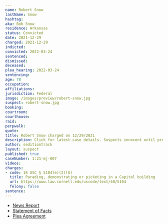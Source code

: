```yaml
---
name: Robert Snow
lastName: Snow
hashtag: 
aka: Bob Snow
residence: Arkansas
status: Convicted
date: 2021-12-29
charged: 2021-12-29
indicted:
convicted: 2022-03-24
sentenced:
dismissed:
deceased:
plea_hearing: 2022-03-24
sentencing:
age: 78
occupation:
affiliations:
jurisdiction: Federal
image: /images/preview/robert-snow.jpg
suspect: robert-snow.jpg
booking:
courtroom:
courthouse:
raid:
perpwalk:
quote:
title: Robert Snow charged on 12/29/2021
description: Click for latest case details. Suspects innocent until proven guilty.
author: seditiontrack
layout: suspect
published: true
caseNumber: 1:21-mj-007
videos:
charges:
- code: 18 USC § 5104(e)(2)(G)
  title: Parading, demonstrating or picketing in a Capitol building
  url: https://www.law.cornell.edu/uscode/text/40/5104
  felony: false
sentence:
---
```

- [News Report](https://www.nwaonline.com/news/2022/jan/06/heber-springs-man-faces-federal-charges-in-2021/)
- [Statement of Facts](https://www.justice.gov/usao-dc/case-multi-defendant/file/1486936/download)
- [Plea Agreement](https://www.justice.gov/usao-dc/case-multi-defendant/file/1486931/download)
